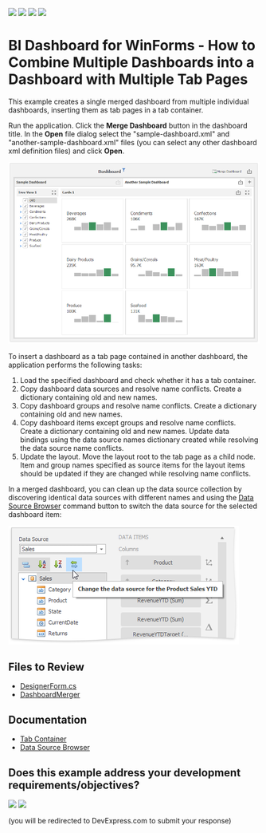 <!-- default badges list -->
![](https://img.shields.io/endpoint?url=https://codecentral.devexpress.com/api/v1/VersionRange/157532231/24.2.1%2B)
[![](https://img.shields.io/badge/Open_in_DevExpress_Support_Center-FF7200?style=flat-square&logo=DevExpress&logoColor=white)](https://supportcenter.devexpress.com/ticket/details/T830495)
[![](https://img.shields.io/badge/📖_How_to_use_DevExpress_Examples-e9f6fc?style=flat-square)](https://docs.devexpress.com/GeneralInformation/403183)
[![](https://img.shields.io/badge/💬_Leave_Feedback-feecdd?style=flat-square)](#does-this-example-address-your-development-requirementsobjectives)
<!-- default badges end -->

# BI Dashboard for WinForms - How to Combine Multiple Dashboards into a Dashboard with Multiple Tab Pages

This example creates a single merged dashboard from multiple individual dashboards, inserting them as tab pages in a tab container.

Run the application. Click the **Merge Dashboard** button in the dashboard title. In the **Open** file dialog select the "sample-dashboard.xml" and "another-sample-dashboard.xml" files (you can select any other dashboard xml definition files) and click **Open**.

![screenshot](/images/Screenshot.png)

To insert a dashboard as a tab page contained in another dashboard, the application performs the following tasks:

1. Load the specified dashboard and check whether it has a tab container. 
2. Copy dashboard data sources and resolve name conflicts. Create a dictionary containing old and new names.
3. Copy dashboard groups and resolve name conflicts. Create a dictionary containing old and new names.
4. Copy dashboard items except groups and resolve name conflicts. Create a dictionary containing old and new names. Update data bindings using the data source names dictionary created while resolving the data source name conflicts.
5. Update the layout. Move the layout root to the tab page as a child node. Item and group names specified as source items for the layout items should be updated if they are changed while resolving name conflicts.

In a merged dashboard, you can clean up the data source collection by discovering identical data sources with different names and using the [Data Source Browser](https://docs.devexpress.com/Dashboard/15611/building-the-designer-and-viewer-applications/winforms-designer/ui-elements/data-source-browser) command button to switch the data source for the selected dashboard item:

![DataSourceBrowser](/images/DataSourceBrowser.png)

<!-- default file list -->
## Files to Review

* [DesignerForm.cs](./CS/DesignerForm.cs)
* [DashboardMerger](./CS/DashboardMerger)
<!-- default file list end -->

## Documentation

- [Tab Container](https://docs.devexpress.com/Dashboard/400237/winforms-dashboard/winforms-designer/create-dashboards-in-the-winforms-designer/dashboard-item-settings/tab-container)
- [Data Source Browser](https://docs.devexpress.com/Dashboard/15611/winforms-dashboard/winforms-designer/ui-elements/data-source-browser)
<!-- feedback -->
## Does this example address your development requirements/objectives?

[<img src="https://www.devexpress.com/support/examples/i/yes-button.svg"/>](https://www.devexpress.com/support/examples/survey.xml?utm_source=github&utm_campaign=winforms-dashboard-designer-merge-dashboards-to-tabs&~~~was_helpful=yes) [<img src="https://www.devexpress.com/support/examples/i/no-button.svg"/>](https://www.devexpress.com/support/examples/survey.xml?utm_source=github&utm_campaign=winforms-dashboard-designer-merge-dashboards-to-tabs&~~~was_helpful=no)

(you will be redirected to DevExpress.com to submit your response)
<!-- feedback end -->
